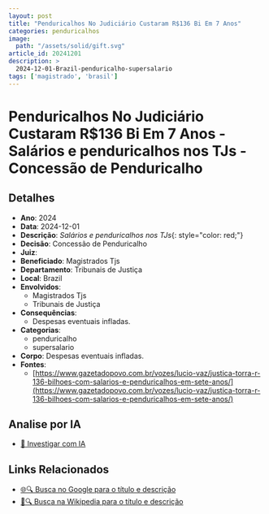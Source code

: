 ```yaml
---
layout: post
title: "Penduricalhos No Judiciário Custaram R$136 Bi Em 7 Anos"
categories: penduricalhos 
image:
  path: "/assets/solid/gift.svg"
article_id: 20241201
description: >
  2024-12-01-Brazil-penduricalho-supersalario
tags: ['magistrado', 'brasil']
---
```


# Penduricalhos No Judiciário Custaram R$136 Bi Em 7 Anos - Salários e penduricalhos nos TJs - Concessão de Penduricalho

## Detalhes
- **Ano**: 2024
- **Data**: 2024-12-01
- **Descrição**: <i class="fas fa-money-bill-wave"></i> *Salários e penduricalhos nos TJs*{: style="color: red;"}
- **Decisão**: Concessão de Penduricalho
- **Juiz**: 
- **Beneficiado**: Magistrados Tjs
- **Departamento**: Tribunais de Justiça
- **Local**: Brazil
- **Envolvidos**:
  - Magistrados Tjs
  - Tribunais de Justiça
- **Consequências**:
  - Despesas eventuais infladas.
- **Categorias**:
  - penduricalho
  - supersalario
- **Corpo**: Despesas eventuais infladas.
- **Fontes**:
  - [https://www.gazetadopovo.com.br/vozes/lucio-vaz/justica-torra-r-136-bilhoes-com-salarios-e-penduricalhos-em-sete-anos/](https://www.gazetadopovo.com.br/vozes/lucio-vaz/justica-torra-r-136-bilhoes-com-salarios-e-penduricalhos-em-sete-anos/)

## Analise por IA
- [🤖 Investigar com IA](https://www.perplexity.ai/search?q=%22penduricalhos%20judiciais%20Brasil%22%20Penduricalhos%20No%20Judici%C3%A1rio%20Custaram%20R%24136%20Bi%20Em%207%20Anos%20Sal%C3%A1rios%20e%20penduricalhos%20nos%20TJs%20Brazil%202024-12-01%20%20Magistrados%20Tjs)

## Links Relacionados
- [🌐🔍 Busca no Google para o título e descrição](https://www.google.com/search?q=%22penduricalhos%20judiciais%20Brasil%22%20Penduricalhos%20No%20Judici%C3%A1rio%20Custaram%20R%24136%20Bi%20Em%207%20Anos%20Sal%C3%A1rios%20e%20penduricalhos%20nos%20TJs%20Brazil%202024-12-01%20%20Magistrados%20Tjs)
- [📖🔍 Busca na Wikipedia para o título e descrição](https://pt.wikipedia.org/w/index.php?search=%22penduricalhos%20judiciais%20Brasil%22%20Penduricalhos%20No%20Judici%C3%A1rio%20Custaram%20R%24136%20Bi%20Em%207%20Anos%20Sal%C3%A1rios%20e%20penduricalhos%20nos%20TJs%20Brazil%202024-12-01%20%20Magistrados%20Tjs)

